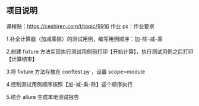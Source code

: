 ## 项目说明
课程贴：https://ceshiren.com/t/topic/9916 作业
ps：作业要求

1.补全计算器（加减乘除）的测试用例，编写用例顺序：加-除-减-乘

2.创建 fixture 方法实现执行测试用例前打印【开始计算】，执行测试用例之后打印【计算结束】

3.将 fixture 方法存放在 conftest.py ，设置 scope=module

4.控制测试用例顺序按照【加-减-乘-除】这个顺序执行

5.结合 allure 生成本地测试报告